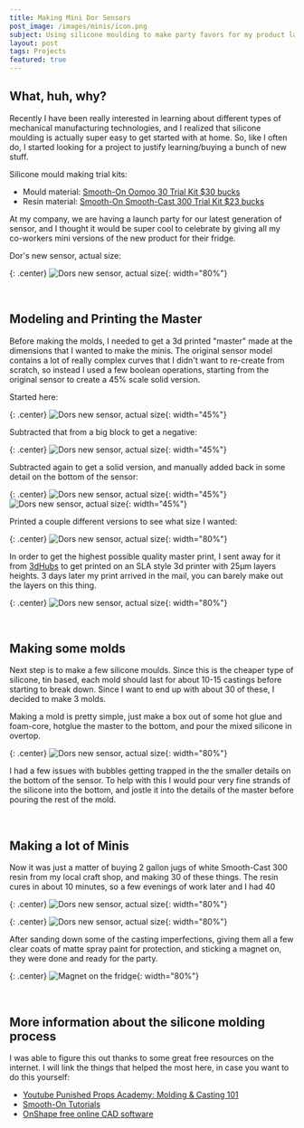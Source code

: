 ```yaml
---
title: Making Mini Dor Sensors
post_image: /images/minis/icon.png
subject: Using silicone moulding to make party favors for my product launch party
layout: post
tags: Projects
featured: true
---
```


## What, huh, why?

Recently I have been really interested in learning about different types of 
mechanical manufacturing technologies, and I realized that silicone moulding is
actually super easy to get started with at home. So, like I often do, I started
looking for a project to justify learning/buying a bunch of new stuff.

Silicone mould making trial kits:

 - Mould material: [Smooth-On Oomoo 30 Trial Kit $30 bucks](https://amzn.to/2ThdJD1)
 - Resin material: [Smooth-On Smooth-Cast 300 Trial Kit $23 bucks](https://amzn.to/2MzU3I1)

At my company, we are having a launch party for our latest generation of sensor,
and I thought it would be super cool to celebrate by giving all my co-workers mini
versions of the new product for their fridge.

Dor's new sensor, actual size:

{: .center}
![Dors new sensor, actual size](/images/minis/new_sensor.png){: width="80%"}

<br/>

## Modeling and Printing the Master

Before making the molds, I needed to get a 3d printed "master" made at the dimensions
that I wanted to make the minis. The original sensor model contains a lot of really
complex curves that I didn't want to re-create from scratch, so instead I used
a few boolean operations, starting from the original sensor to create a 45% scale
solid version.

Started here:

{: .center}
![Dors new sensor, actual size](/images/minis/shell.png){: width="45%"}

Subtracted that from a big block to get a negative:

{: .center}
![Dors new sensor, actual size](/images/minis/negative.png){: width="45%"}

Subtracted again to get a solid version, and manually added back in some detail
on the bottom of the sensor:

{: .center}
![Dors new sensor, actual size](/images/minis/solid_no_detail.png){: width="45%"}
![Dors new sensor, actual size](/images/minis/solid_detail.png){: width="45%"}

Printed a couple different versions to see what size I wanted:

{: .center}
![Dors new sensor, actual size](/images/minis/3d_prints.jpeg){: width="80%"}

In order to get the highest possible quality master print, I sent away for it
from [3dHubs](https://3dHubs.com/) to get printed on an SLA style 3d printer with 25μm
layers heights. 3 days later my print arrived in the mail, you can barely make
out the layers on this thing.

{: .center}
![Dors new sensor, actual size](/images/minis/master.jpeg){: width="80%"}

<br/>

## Making some molds

Next step is to make a few silicone moulds. Since this is the cheaper type of
silicone, tin based, each mold should last for about 10-15 castings before
starting to break down. Since I want to end up with about 30 of these, I decided
to make 3 molds.

Making a mold is pretty simple, just make a box out of some hot glue and foam-core,
hotglue the master to the bottom, and pour the mixed silicone in overtop.

{: .center}
![Dors new sensor, actual size](/images/minis/molds.png){: width="80%"}

I had a few issues with bubbles getting trapped in the the smaller details
on the bottom of the sensor. To help with this I would pour very fine strands
of the silicone into the bottom, and jostle it into the details of the master
before pouring the rest of the mold.

<br/>

## Making a lot of Minis

Now it was just a matter of buying 2 gallon jugs of white Smooth-Cast 300 resin 
from my local craft shop, and making 30 of these things. The resin cures in
about 10 minutes, so a few evenings of work later and I had 40

{: .center}
![Dors new sensor, actual size](/images/minis/making_many.jpeg){: width="80%"}

{: .center}
![Dors new sensor, actual size](/images/minis/many.jpeg){: width="80%"}

After sanding down some of the casting imperfections, giving them all a
few clear coats of matte spray paint for protection, and sticking a magnet
on, they were done and ready for the party.

{: .center}
![Magnet on the fridge](/images/minis/fridge.jpeg){: width="80%"}

<br/>

## More information about the silicone molding process

I was able to figure this out thanks to some great free resources on the internet. I
will link the things that helped the most here, in case you want to do this yourself:

 - [Youtube Punished Props Academy: Molding & Casting 101](https://www.youtube.com/watch?v=m0pv3kDKynQ)
 - [Smooth-On Tutorials](https://www.smooth-on.com/tutorials/)
 - [OnShape free online CAD software](https://www.onshape.com/)
